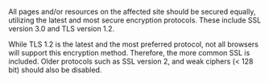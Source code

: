 All pages and/or resources on the affected site should be secured
equally, utilizing the latest and most secure encryption protocols.
These include SSL version 3.0 and TLS version 1.2.

While TLS 1.2 is the latest and the most preferred protocol, not all browsers will
support this encryption method. Therefore, the more common SSL is
included. Older protocols such as SSL version 2, and weak ciphers (<
128 bit) should also be disabled.